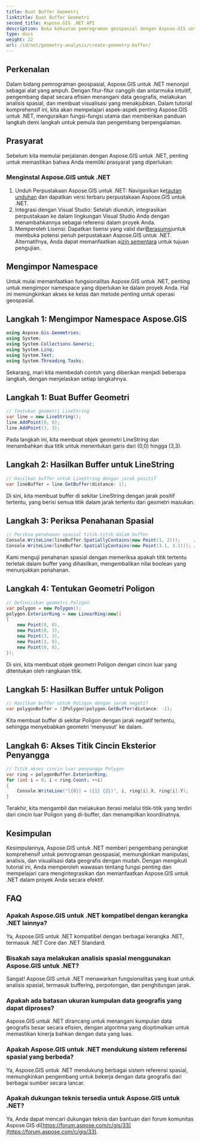 ```yaml
---
title: Buat Buffer Geometri
linktitle: Buat Buffer Geometri
second_title: Aspose.GIS .NET API
description: Buka kekuatan pemrograman geospasial dengan Aspose.GIS untuk .NET. Lakukan analisis spasial, visualisasikan data, dan lainnya dengan mudah.
type: docs
weight: 22
url: /id/net/geometry-analysis/create-geometry-buffer/
---
```

## Perkenalan
Dalam bidang pemrograman geospasial, Aspose.GIS untuk .NET menonjol sebagai alat yang ampuh. Dengan fitur-fitur canggih dan antarmuka intuitif, pengembang dapat secara efisien menangani data geografis, melakukan analisis spasial, dan membuat visualisasi yang menakjubkan. Dalam tutorial komprehensif ini, kita akan mempelajari aspek-aspek penting Aspose.GIS untuk .NET, menguraikan fungsi-fungsi utama dan memberikan panduan langkah demi langkah untuk pemula dan pengembang berpengalaman.
## Prasyarat
Sebelum kita memulai perjalanan dengan Aspose.GIS untuk .NET, penting untuk memastikan bahwa Anda memiliki prasyarat yang diperlukan:
### Menginstal Aspose.GIS untuk .NET
1.  Unduh Perpustakaan Aspose.GIS untuk .NET: Navigasikan ke[tautan unduhan](https://releases.aspose.com/gis/net/) dan dapatkan versi terbaru perpustakaan Aspose.GIS untuk .NET.
2. Integrasi dengan Visual Studio: Setelah diunduh, integrasikan perpustakaan ke dalam lingkungan Visual Studio Anda dengan menambahkannya sebagai referensi dalam proyek Anda.
3.  Memperoleh Lisensi: Dapatkan lisensi yang valid dari[Berasumsi](https://purchase.aspose.com/buy)untuk membuka potensi penuh perpustakaan Aspose.GIS untuk .NET. Alternatifnya, Anda dapat memanfaatkan a[izin sementara](https://purchase.aspose.com/temporary-license/) untuk tujuan pengujian.

## Mengimpor Namespace
Untuk mulai memanfaatkan fungsionalitas Aspose.GIS untuk .NET, penting untuk mengimpor namespace yang diperlukan ke dalam proyek Anda. Hal ini memungkinkan akses ke kelas dan metode penting untuk operasi geospasial.
## Langkah 1: Mengimpor Namespace Aspose.GIS
```csharp
using Aspose.Gis.Geometries;
using System;
using System.Collections.Generic;
using System.Linq;
using System.Text;
using System.Threading.Tasks;
```

Sekarang, mari kita membedah contoh yang diberikan menjadi beberapa langkah, dengan menjelaskan setiap langkahnya.
## Langkah 1: Buat Buffer Geometri
```csharp
// Tentukan geometri LineString
var line = new LineString();
line.AddPoint(0, 0);
line.AddPoint(3, 3);
```
Pada langkah ini, kita membuat objek geometri LineString dan menambahkan dua titik untuk menentukan garis dari (0,0) hingga (3,3).
## Langkah 2: Hasilkan Buffer untuk LineString
```csharp
// Hasilkan buffer untuk LineString dengan jarak positif
var lineBuffer = line.GetBuffer(distance: 1);
```
Di sini, kita membuat buffer di sekitar LineString dengan jarak positif tertentu, yang berisi semua titik dalam jarak tertentu dari geometri masukan.
## Langkah 3: Periksa Penahanan Spasial
```csharp
// Periksa penahanan spasial titik-titik dalam buffer
Console.WriteLine(lineBuffer.SpatiallyContains(new Point(1, 2)));     // BENAR
Console.WriteLine(lineBuffer.SpatiallyContains(new Point(3.1, 3.1))); // BENAR
```
Kami menguji penahanan spasial dengan memeriksa apakah titik tertentu terletak dalam buffer yang dihasilkan, mengembalikan nilai boolean yang menunjukkan penahanan.
## Langkah 4: Tentukan Geometri Poligon
```csharp
// Definisikan geometri Poligon
var polygon = new Polygon();
polygon.ExteriorRing = new LinearRing(new[]
{
    new Point(0, 0),
    new Point(0, 3),
    new Point(3, 3),
    new Point(3, 0),
    new Point(0, 0),
});
```
Di sini, kita membuat objek geometri Poligon dengan cincin luar yang ditentukan oleh rangkaian titik.
## Langkah 5: Hasilkan Buffer untuk Poligon
```csharp
// Hasilkan buffer untuk Poligon dengan jarak negatif
var polygonBuffer = (IPolygon)polygon.GetBuffer(distance: -1);
```
Kita membuat buffer di sekitar Poligon dengan jarak negatif tertentu, sehingga menyebabkan geometri 'menyusut' ke dalam.
## Langkah 6: Akses Titik Cincin Eksterior Penyangga
```csharp
// Titik akses cincin luar penyangga Polygon
var ring = polygonBuffer.ExteriorRing;
for (int i = 0; i < ring.Count; ++i)
{
    Console.WriteLine("[{0}] = ({1} {2})", i, ring[i].X, ring[i].Y);
}
```
Terakhir, kita mengambil dan melakukan iterasi melalui titik-titik yang terdiri dari cincin luar Poligon yang di-buffer, dan menampilkan koordinatnya.

## Kesimpulan
Kesimpulannya, Aspose.GIS untuk .NET memberi pengembang perangkat komprehensif untuk pemrograman geospasial, memungkinkan manipulasi, analisis, dan visualisasi data geografis dengan mudah. Dengan mengikuti tutorial ini, Anda memperoleh wawasan tentang fungsi penting dan mempelajari cara mengintegrasikan dan memanfaatkan Aspose.GIS untuk .NET dalam proyek Anda secara efektif.
## FAQ
### Apakah Aspose.GIS untuk .NET kompatibel dengan kerangka .NET lainnya?
Ya, Aspose.GIS untuk .NET kompatibel dengan berbagai kerangka .NET, termasuk .NET Core dan .NET Standard.
### Bisakah saya melakukan analisis spasial menggunakan Aspose.GIS untuk .NET?
Sangat! Aspose.GIS untuk .NET menawarkan fungsionalitas yang kuat untuk analisis spasial, termasuk buffering, perpotongan, dan penghitungan jarak.
### Apakah ada batasan ukuran kumpulan data geografis yang dapat diproses?
Aspose.GIS untuk .NET dirancang untuk menangani kumpulan data geografis besar secara efisien, dengan algoritma yang dioptimalkan untuk memastikan kinerja bahkan dengan data yang luas.
### Apakah Aspose.GIS untuk .NET mendukung sistem referensi spasial yang berbeda?
Ya, Aspose.GIS untuk .NET mendukung berbagai sistem referensi spasial, memungkinkan pengembang untuk bekerja dengan data geografis dari berbagai sumber secara lancar.
### Apakah dukungan teknis tersedia untuk Aspose.GIS untuk .NET?
 Ya, Anda dapat mencari dukungan teknis dan bantuan dari forum komunitas Aspose.GIS di[https://forum.aspose.com/c/gis/33](https://forum.aspose.com/c/gis/33).